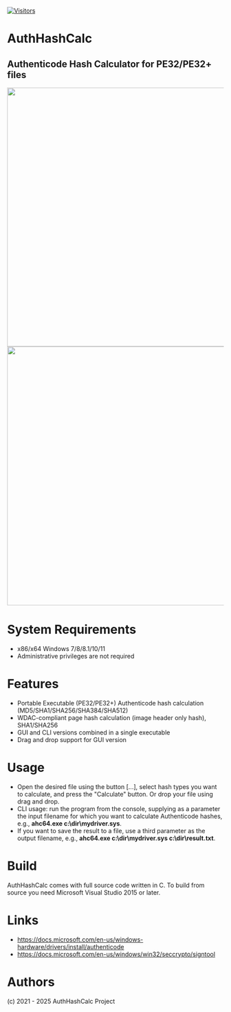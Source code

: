 [![Visitors](https://api.visitorbadge.io/api/visitors?path=https%3A%2F%2Fgithub.com%2Fhfiref0x%2FAuthHashCalc&countColor=%23263759&style=flat)](https://visitorbadge.io/status?path=https%3A%2F%2Fgithub.com%2Fhfiref0x%2FAuthHashCalc)
# AuthHashCalc

## Authenticode Hash Calculator for PE32/PE32+ files

<img src="https://raw.githubusercontent.com/hfiref0x/AuthHashCalc/master/Screenshots/mainwnd.png" width="600" />
<img src="https://raw.githubusercontent.com/hfiref0x/AuthHashCalc/master/Screenshots/cli.png" width="600" />

# System Requirements

* x86/x64 Windows 7/8/8.1/10/11
* Administrative privileges are not required

# Features
* Portable Executable (PE32/PE32+) Authenticode hash calculation (MD5/SHA1/SHA256/SHA384/SHA512)
* WDAC-compliant page hash calculation (image header only hash), SHA1/SHA256
* GUI and CLI versions combined in a single executable
* Drag and drop support for GUI version

# Usage
* Open the desired file using the button [...], select hash types you want to calculate, and press the "Calculate" button. Or drop your file using drag and drop.
* CLI usage: run the program from the console, supplying as a parameter the input filename for which you want to calculate Authenticode hashes, e.g., **ahc64.exe c:\dir\mydriver.sys**.
* If you want to save the result to a file, use a third parameter as the output filename, e.g., **ahc64.exe c:\dir\mydriver.sys c:\dir\result.txt**.

# Build

AuthHashCalc comes with full source code written in C.
To build from source you need Microsoft Visual Studio 2015 or later.

# Links
* https://docs.microsoft.com/en-us/windows-hardware/drivers/install/authenticode
* https://docs.microsoft.com/en-us/windows/win32/seccrypto/signtool

# Authors

(c) 2021 - 2025 AuthHashCalc Project
